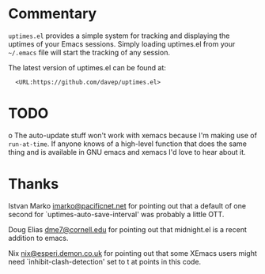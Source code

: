 # Commentary

`uptimes.el` provides a simple system for tracking and displaying the
uptimes of your Emacs sessions. Simply loading uptimes.el from your
`~/.emacs` file will start the tracking of any session.

The latest version of uptimes.el can be found at:

```
  <URL:https://github.com/davep/uptimes.el>
```

# TODO

o The auto-update stuff won't work with xemacs because I'm making use of
  `run-at-time`. If anyone knows of a high-level function that does the same
  thing and is available in GNU emacs and xemacs I'd love to hear about it.

# Thanks

Istvan Marko <imarko@pacificnet.net> for pointing out that a default of one
second for `uptimes-auto-save-interval' was probably a little OTT.

Doug Elias <dme7@cornell.edu> for pointing out that midnight.el is a recent
addition to emacs.

Nix <nix@esperi.demon.co.uk> for pointing out that some XEmacs users might
need `inhibit-clash-detection' set to t at points in this code.
